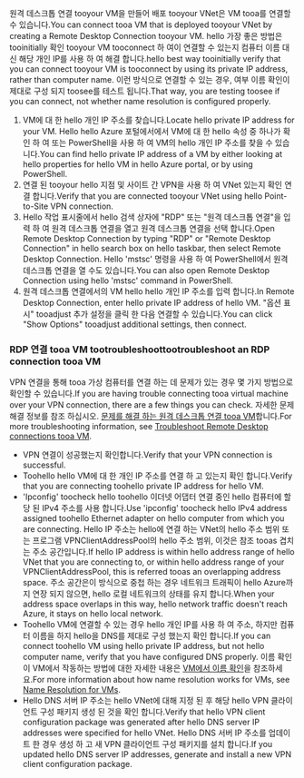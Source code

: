 <span data-ttu-id="61614-101">원격 데스크톱 연결 tooyour VM을 만들어 배포 tooyour VNet은 VM tooa를 연결할 수 있습니다.</span><span class="sxs-lookup"><span data-stu-id="61614-101">You can connect tooa VM that is deployed tooyour VNet by creating a Remote Desktop Connection tooyour VM.</span></span> <span data-ttu-id="61614-102">hello 가장 좋은 방법은 tooinitially 확인 tooyour VM tooconnect 하 여이 연결할 수 있는지 컴퓨터 이름 대신 해당 개인 IP를 사용 하 여 해결 합니다.</span><span class="sxs-lookup"><span data-stu-id="61614-102">hello best way tooinitially verify that you can connect tooyour VM is tooconnect by using its private IP address, rather than computer name.</span></span> <span data-ttu-id="61614-103">이런 방식으로 연결할 수 있는 경우, 여부 이름 확인이 제대로 구성 되지 toosee를 테스트 됩니다.</span><span class="sxs-lookup"><span data-stu-id="61614-103">That way, you are testing toosee if you can connect, not whether name resolution is configured properly.</span></span> 

1. <span data-ttu-id="61614-104">VM에 대 한 hello 개인 IP 주소를 찾습니다.</span><span class="sxs-lookup"><span data-stu-id="61614-104">Locate hello private IP address for your VM.</span></span> <span data-ttu-id="61614-105">Hello hello Azure 포털에서에서 VM에 대 한 hello 속성 중 하나가 확인 하 여 또는 PowerShell을 사용 하 여 VM의 hello 개인 IP 주소를 찾을 수 있습니다.</span><span class="sxs-lookup"><span data-stu-id="61614-105">You can find hello private IP address of a VM by either looking at hello properties for hello VM in hello Azure portal, or by using PowerShell.</span></span>
2. <span data-ttu-id="61614-106">연결 된 tooyour hello 지점 및 사이트 간 VPN을 사용 하 여 VNet 있는지 확인 연결 합니다.</span><span class="sxs-lookup"><span data-stu-id="61614-106">Verify that you are connected tooyour VNet using hello  Point-to-Site VPN connection.</span></span> 
3. <span data-ttu-id="61614-107">Hello 작업 표시줄에서 hello 검색 상자에 "RDP" 또는 "원격 데스크톱 연결"을 입력 하 여 원격 데스크톱 연결을 열고 원격 데스크톱 연결을 선택 합니다.</span><span class="sxs-lookup"><span data-stu-id="61614-107">Open Remote Desktop Connection by typing "RDP" or "Remote Desktop Connection" in hello search box on hello taskbar, then select Remote Desktop Connection.</span></span> <span data-ttu-id="61614-108">Hello 'mstsc' 명령을 사용 하 여 PowerShell에서 원격 데스크톱 연결을 열 수도 있습니다.</span><span class="sxs-lookup"><span data-stu-id="61614-108">You can also open Remote Desktop Connection using hello 'mstsc' command in PowerShell.</span></span> 
3. <span data-ttu-id="61614-109">원격 데스크톱 연결에서의 VM hello hello 개인 IP 주소를 입력 합니다.</span><span class="sxs-lookup"><span data-stu-id="61614-109">In Remote Desktop Connection, enter hello private IP address of hello VM.</span></span> <span data-ttu-id="61614-110">"옵션 표시" tooadjust 추가 설정을 클릭 한 다음 연결할 수 있습니다.</span><span class="sxs-lookup"><span data-stu-id="61614-110">You can click "Show Options" tooadjust additional settings, then connect.</span></span>

### <a name="tootroubleshoot-an-rdp-connection-tooa-vm"></a><span data-ttu-id="61614-111">RDP 연결 tooa VM tootroubleshoot</span><span class="sxs-lookup"><span data-stu-id="61614-111">tootroubleshoot an RDP connection tooa VM</span></span>

<span data-ttu-id="61614-112">VPN 연결을 통해 tooa 가상 컴퓨터를 연결 하는 데 문제가 있는 경우 몇 가지 방법으로 확인할 수 있습니다.</span><span class="sxs-lookup"><span data-stu-id="61614-112">If you are having trouble connecting tooa virtual machine over your VPN connection, there are a few things you can check.</span></span> <span data-ttu-id="61614-113">자세한 문제 해결 정보를 참조 하십시오. [문제를 해결 하는 원격 데스크톱 연결 tooa VM](../articles/virtual-machines/windows/troubleshoot-rdp-connection.md)합니다.</span><span class="sxs-lookup"><span data-stu-id="61614-113">For more troubleshooting information, see [Troubleshoot Remote Desktop connections tooa VM](../articles/virtual-machines/windows/troubleshoot-rdp-connection.md).</span></span>

- <span data-ttu-id="61614-114">VPN 연결이 성공했는지 확인합니다.</span><span class="sxs-lookup"><span data-stu-id="61614-114">Verify that your VPN connection is successful.</span></span>
- <span data-ttu-id="61614-115">Toohello hello VM에 대 한 개인 IP 주소를 연결 하 고 있는지 확인 합니다.</span><span class="sxs-lookup"><span data-stu-id="61614-115">Verify that you are connecting toohello private IP address for hello VM.</span></span>
- <span data-ttu-id="61614-116">'Ipconfig' toocheck hello toohello 이더넷 어댑터 연결 중인 hello 컴퓨터에 할당 된 IPv4 주소를 사용 합니다.</span><span class="sxs-lookup"><span data-stu-id="61614-116">Use 'ipconfig' toocheck hello IPv4 address assigned toohello Ethernet adapter on hello computer from which you are connecting.</span></span> <span data-ttu-id="61614-117">Hello IP 주소는 hello에 연결 하는 VNet의 hello 주소 범위 또는 프로그램 VPNClientAddressPool의 hello 주소 범위, 이것은 참조 tooas 겹치는 주소 공간입니다.</span><span class="sxs-lookup"><span data-stu-id="61614-117">If hello IP address is within hello address range of hello VNet that you are connecting to, or within hello address range of your VPNClientAddressPool, this is referred tooas an overlapping address space.</span></span> <span data-ttu-id="61614-118">주소 공간은이 방식으로 중첩 하는 경우 네트워크 트래픽이 hello Azure까지 연장 되지 않으면, hello 로컬 네트워크의 상태를 유지 합니다.</span><span class="sxs-lookup"><span data-stu-id="61614-118">When your address space overlaps in this way, hello network traffic doesn't reach Azure, it stays on hello local network.</span></span>
- <span data-ttu-id="61614-119">Toohello VM에 연결할 수 있는 경우 hello 개인 IP를 사용 하 여 주소, 하지만 컴퓨터 이름을 하지 hello을 DNS를 제대로 구성 했는지 확인 합니다.</span><span class="sxs-lookup"><span data-stu-id="61614-119">If you can connect toohello VM using hello private IP address, but not hello computer name, verify that you have configured DNS properly.</span></span> <span data-ttu-id="61614-120">이름 확인이 VM에서 작동하는 방법에 대한 자세한 내용은 [VM에서 이름 확인](../articles/virtual-network/virtual-networks-name-resolution-for-vms-and-role-instances.md)을 참조하세요.</span><span class="sxs-lookup"><span data-stu-id="61614-120">For more information about how name resolution works for VMs, see [Name Resolution for VMs](../articles/virtual-network/virtual-networks-name-resolution-for-vms-and-role-instances.md).</span></span>
- <span data-ttu-id="61614-121">Hello DNS 서버 IP 주소는 hello VNet에 대해 지정 된 후 해당 hello VPN 클라이언트 구성 패키지 생성 된 것을 확인 합니다.</span><span class="sxs-lookup"><span data-stu-id="61614-121">Verify that hello VPN client configuration package was generated after hello DNS server IP addresses were specified for hello VNet.</span></span> <span data-ttu-id="61614-122">Hello DNS 서버 IP 주소를 업데이트 한 경우 생성 하 고 새 VPN 클라이언트 구성 패키지를 설치 합니다.</span><span class="sxs-lookup"><span data-stu-id="61614-122">If you updated hello DNS server IP addresses, generate and install a new VPN client configuration package.</span></span>
